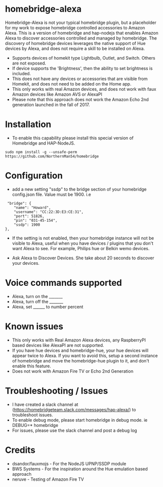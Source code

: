 # homebridge-alexa

Homebridge-Alexa is not your typical homebridge plugin, but a placeholder for my work to expose
homebridge controlled accessories to Amazon Alexa. This is a version of homebridge and hap-nodejs that enables
Amazon Alexa to discover accessories controlled and managed by homebridge. The discovery of homebridge devices
leverages the native support of Hue devices by Alexa, and does not require a skill to be installed on Alexa.

* Supports devices of homekit type Lightbulb, Outlet, and Switch.  Others are not exposed.
* If device supports the 'Brightness', then the ability to set brightness is included.
* This does not have any devices or accessories that are visible from Homekit,
and does not need to be added on the Home app.
* This only works with real Amazon devices, and does not work with faux Amazon devices like Amazon AVS or AlexaPI
* Please note that this approach does not work the Amazon Echo 2nd generation launched in the fall of 2017.

# Installation

* To enable this capability please install this special version of Homebridge and HAP-NodeJS.

```
sudo npm install -g --unsafe-perm https://github.com/NorthernMan54/homebridge
```

# Configuration

* add a new setting "ssdp" to the bridge section of your homebridge config.json file. Value must be 1900. i.e

```
 "bridge": {
    "name": "Howard",
    "username": "CC:22:3D:E3:CE:31",
    "port": 51826,
    "pin": "031-45-154",
    "ssdp": 1900
},
```
* If the setting is not enabled, then your homebridge instance will not be visible to Alexa,  useful when you have devices / plugins that you don't want Alexa to see.  For example, Philips hue or Belkin wemo devices.

* Ask Alexa to Discover Devices.  She take about 20 seconds to discover your devices.

# Voice commands supported

* Alexa, turn on the _______
* Alexa, turn off the _______
* Alexa, set ______ to number percent

# Known issues

* This only works with Real Amazon Alexa devices, any RaspberryPI based devices like AlexaPI are not supported.
* If you have hue devices and homebridge-hue, your hue devices will appear twice to Alexa.  If you want to avoid this, setup a second instance of homebridge and move the homebridge-hue plugin to it, and don't enable this feature.
* Does not work with Amazon Fire TV or Echo 2nd Generation

# Troubleshooting / Issues

* I have created a slack channel at (https://homebridgeteam.slack.com/messages/hap-alexa/) to troubleshoot issues.
* To enable debug mode, please start homebridge in debug mode. ie
  DEBUG=* homebridge
* For issues, please use the slack channel and post a debug log

# Credits

* dsandor/fauxmojs - For the NodeJS UPNP/SSDP module
* BWS Systems - For the inspiration around the Hue emulation based approach
* neruve - Testing of Amazon Fire TV
